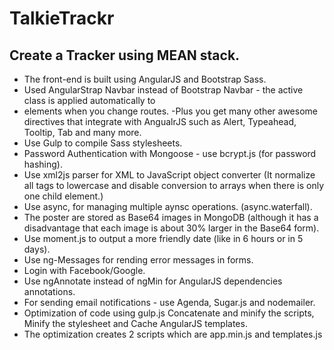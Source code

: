 # TalkieTrackr
## Create a Tracker using MEAN stack.

- The front-end is built using AngularJS and Bootstrap Sass.
- Used AngularStrap Navbar instead of Bootstrap Navbar - the active class is applied automatically to <li> elements when you change routes. -Plus you get many other awesome directives that integrate with AngualrJS such as Alert, Typeahead, Tooltip, Tab and many more.
- Use Gulp to compile Sass stylesheets.
- Password Authentication with Mongoose - use bcrypt.js (for password hashing).
- Use xml2js parser for XML to JavaScript object converter (It normalize all tags to lowercase and disable conversion to arrays when there is only one child element.)
- Use async, for managing multiple aynsc operations. (async.waterfall).
- The poster are stored as Base64 images in MongoDB (although it has a disadvantage that each image is about 30% larger in the Base64 form).
- Use moment.js to output a more friendly date (like in 6 hours or in 5 days).
- Use ng-Messages for rending error messages in forms.
- Login with Facebook/Google.
- Use ngAnnotate instead of ngMin for AngularJS dependencies annotations.
- For sending email notifications - use Agenda, Sugar.js and nodemailer.
- Optimization of code using gulp.js Concatenate and minify the scripts, Minify the stylesheet and Cache AngularJS templates.
- The optimization creates 2 scripts which are app.min.js and templates.js
